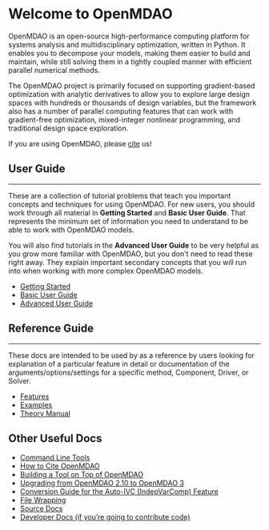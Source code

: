 # Welcome to OpenMDAO

OpenMDAO is an open-source high-performance computing platform for
systems analysis and multidisciplinary optimization, written in Python.
It enables you to decompose your models, making them easier to build and
maintain, while still solving them in a tightly coupled manner with
efficient parallel numerical methods.

The OpenMDAO project is primarily focused on supporting gradient-based
optimization with analytic derivatives to allow you to explore large
design spaces with hundreds or thousands of design variables, but the
framework also has a number of parallel computing features that can
work with gradient-free optimization, mixed-integer nonlinear
programming, and traditional design space exploration.

If you are using OpenMDAO, please [cite](other/citing.ipynb) us!

## User Guide
---

These are a collection of tutorial problems that teach you important concepts and techniques for using OpenMDAO.
For new users, you should work through all material in **Getting Started** and **Basic User Guide**.
That represents the minimum set of information you need to understand to be able to work with OpenMDAO models.

You will also find tutorials in the **Advanced User Guide** to be very helpful as you grow more familiar with OpenMDAO,
but you don't need to read these right away.
They explain important secondary concepts that you will run into when working with more complex OpenMDAO models.

- [Getting Started](getting_started/getting_started.md)
- [Basic User Guide](basic_user_guide/basic_user_guide.md)
- [Advanced User Guide](advanced_user_guide/advanced_user_guide.md)


## Reference Guide
---

These docs are intended to be used by as a reference by users looking for explanation of a particular feature in detail or
documentation of the arguments/options/settings for a specific method, Component, Driver, or Solver.

- [Features](features/features.md)
- [Examples](examples/examples.md)
- [Theory Manual](theory_manual/theory_manual.md)


## Other Useful Docs

- [Command Line Tools](other_useful_docs/om_command.ipynb)
- [How to Cite OpenMDAO](other/citing.ipynb)
- [Building a Tool on Top of OpenMDAO](other_useful_docs/building_a_tool/building_a_tool.md)
- [Upgrading from OpenMDAO 2.10 to OpenMDAO 3](other_useful_docs/api_translation.ipynb)
- [Conversion Guide for the Auto-IVC (IndepVarComp) Feature](other_useful_docs/auto_ivc_api_translation.ipynb)
- [File Wrapping](other_useful_docs/file_wrap.ipynb)
- [Source Docs](_srcdocs/index.md)
- [Developer Docs (if you’re going to contribute code)](other_useful_docs/developer_docs/developer_docs.md)
